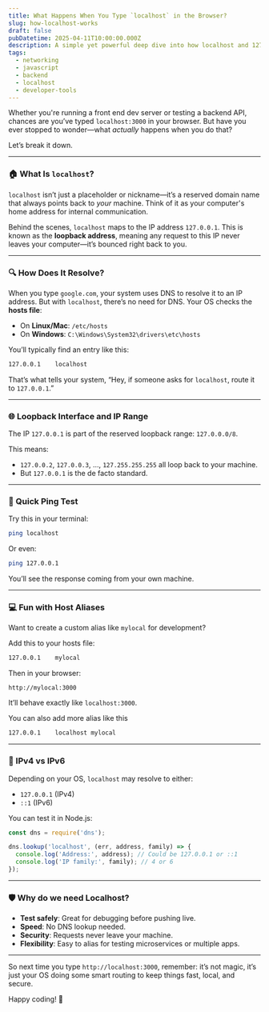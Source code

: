 ```yaml
---
title: What Happens When You Type `localhost` in the Browser?
slug: how-localhost-works
draft: false
pubDatetime: 2025-04-11T10:00:00.000Z
description: A simple yet powerful deep dive into how localhost and 127.0.0.1 work under the hood for developers.
tags:
  - networking
  - javascript
  - backend
  - localhost
  - developer-tools
---
```


Whether you're running a front end dev server or testing a backend API, chances are you’ve typed `localhost:3000` in your browser. But have you ever stopped to wonder—what *actually* happens when you do that?

Let’s break it down.

---

### 🏠 What Is `localhost`?

`localhost` isn’t just a placeholder or nickname—it’s a reserved domain name that always points back to *your* machine. Think of it as your computer's home address for internal communication.

Behind the scenes, `localhost` maps to the IP address `127.0.0.1`. This is known as the **loopback address**, meaning any request to this IP never leaves your computer—it’s bounced right back to you.

---

### 🔍 How Does It Resolve?

When you type `google.com`, your system uses DNS to resolve it to an IP address. But with `localhost`, there’s no need for DNS. Your OS checks the **hosts file**:

- On **Linux/Mac**: `/etc/hosts`
- On **Windows**: `C:\Windows\System32\drivers\etc\hosts`

You’ll typically find an entry like this:

```txt
127.0.0.1    localhost
```

That’s what tells your system, “Hey, if someone asks for `localhost`, route it to `127.0.0.1`.”

---

### 🌐 Loopback Interface and IP Range

The IP `127.0.0.1` is part of the reserved loopback range: `127.0.0.0/8`.

This means:
- `127.0.0.2`, `127.0.0.3`, ..., `127.255.255.255` all loop back to your machine.
- But `127.0.0.1` is the de facto standard.

---

### 🧪 Quick Ping Test

Try this in your terminal:

```bash
ping localhost
```

Or even:

```bash
ping 127.0.0.1
```

You’ll see the response coming from your own machine.

---

### 💻 Fun with Host Aliases

Want to create a custom alias like `mylocal` for development?

Add this to your hosts file:

```txt
127.0.0.1    mylocal
```

Then in your browser:

```
http://mylocal:3000
```

It’ll behave exactly like `localhost:3000`.

You can also add more alias like this 

```txt
127.0.0.1    localhost mylocal
```

---

### 🧠 IPv4 vs IPv6

Depending on your OS, `localhost` may resolve to either:

- `127.0.0.1` (IPv4)
- `::1` (IPv6)

You can test it in Node.js:

```js
const dns = require('dns');

dns.lookup('localhost', (err, address, family) => {
  console.log('Address:', address); // Could be 127.0.0.1 or ::1
  console.log('IP family:', family); // 4 or 6
});
```

---

### 🛡️ Why do we need Localhost?

- **Test safely**: Great for debugging before pushing live.
- **Speed**: No DNS lookup needed.
- **Security**: Requests never leave your machine.
- **Flexibility**: Easy to alias for testing microservices or multiple apps.

---

So next time you type `http://localhost:3000`, remember: it’s not magic, it’s just your OS doing some smart routing to keep things fast, local, and secure.

Happy coding! 🚀